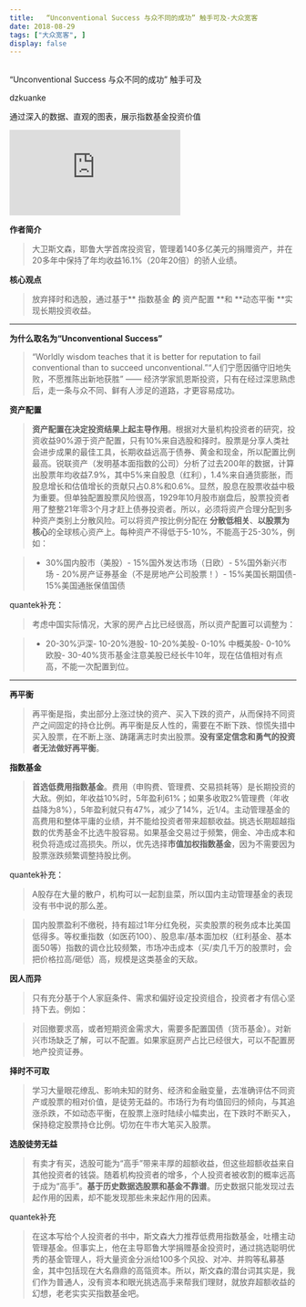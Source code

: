```yaml
---
title:   “Unconventional Success 与众不同的成功” 触手可及-大众宽客
date: 2018-08-29
tags: ["大众宽客", ]
display: false
---
```



## 



“Unconventional Success 与众不同的成功” 触手可及




dzkuanke




通过深入的数据、直观的图表，展示指数基金投资价值


<iframe class="video_iframe" data-vidtype="2" allowfullscreen="" frameborder="0" data-ratio="1.7777777777777777" data-w="640" src="https://v.qq.com/iframe/preview.html?vid=7v6EbGe4FFw&amp;width=500&amp;height=375&amp;auto=0"></iframe>



**作者简介**

> 大卫斯文森，耶鲁大学首席投资官，管理着140多亿美元的捐赠资产，并在20多年中保持了年均收益16.1%（20年20倍）的骄人业绩。



**核心观点**

> 放弃择时和选股，通过基于** 指数基金&nbsp;**的**&nbsp;资产配置&nbsp;**和&nbsp;**动态平衡&nbsp;**实现长期投资收益。

****

**为什么取名为“Unconventional Success”**

> “Worldly wisdom teaches that it is better for reputation to fail conventional than to succeed unconventional.”“人们宁愿因循守旧地失败，不愿推陈出新地获胜” ——&nbsp;经济学家凯恩斯投资，只有在经过深思熟虑后，走一条与众不同、鲜有人涉足的道路，才更容易成功。



**资产配置**

> **资产配置在决定投资结果上起主导作用**。根据对大量机构投资者的研究，投资收益90%源于资产配置，只有10%来自选股和择时。股票是分享人类社会进步成果的最佳工具，长期收益远高于债券、黄金和现金，所以配置比例最高。锐联资产（发明基本面指数的公司）分析了过去200年的数据，计算出股票年均收益7.9%，其中5%来自股息（红利），1.4%来自通货膨胀，而股息增长和估值增长的贡献只占0.8%和0.6%。显然，股息在股票收益中极为重要。但单独配置股票风险很高，1929年10月股市崩盘后，股票投资者用了整整21年零3个月才赶上债券投资者。所以，必须将资产合理分配到多种资产类别上分散风险。可以将资产按比例分配在&nbsp;**分散低相关**、**以股票为核心**的全球核心资产上。每种资产不得低于5-10%，不能高于25-30%，例如：

> - 30%国内股市（美股）- 15%国外发达市场（日欧）- 5%国外新兴市场&nbsp;- 20%房产证券基金（不是房地产公司股票！）- 15%美国长期国债- 15%美国通胀保值国债



quantek补充：

> 考虑中国实际情况，大家的房产占比已经很高，所以资产配置可以调整为：

> - 20-30%沪深- 10-20%港股- 10-20%美股- 0-10% 中概美股- 0-10% 欧股- 30-40%货币基金注意美股已经长牛10年，现在估值相对有点高，不能一次配置到位。

****

**再平衡**

> 再平衡是指，卖出部分上涨过快的资产、买入下跌的资产，从而保持不同资产之间固定的持仓比例。再平衡是反人性的，需要在不断下跌、惊慌失措中买入股票，在不断上涨、踌躇满志时卖出股票。**没有坚定信念和勇气的投资者无法做好再平衡**。



**指数基金**

> **首选低费用指数基金**。费用（申购费、管理费、交易损耗等）是长期投资的大敌。例如，年收益10%时，5年盈利61%；如果多收取2%管理费（年收益降为8%），5年盈利就只有47%，减少了14%，近1/4。主动管理基金的高费用和整体平庸的业绩，并不能给投资者带来超额收益。挑选长期超越指数的优秀基金不比选牛股容易。如果基金交易过于频繁，佣金、冲击成本和税负将造成过高损失。所以，优先选择**市值加权指数基金**，因为不需要因为股票涨跌频繁调整持股比例。



quantek补充：

> A股存在大量的散户，机构可以一起割韭菜，所以国内主动管理基金的表现没有书中说的那么差。

> 国内股票盈利不缴税，持有超过1年分红免税，买卖股票的税务成本比美国低得多。等权重指数（如医药100）、股息率/基本面加权（红利基金、基本面50等）指数的调仓比较频繁，市场冲击成本（买/卖几千万的股票时，会把价格拉高/砸低）高，规模是这类基金的天敌。



**因人而异**

> 只有充分基于个人家庭条件、需求和偏好设定投资组合，投资者才有信心坚持下去。例如：

> 对回撤要求高，或者短期资金需求大，需要多配置国债（货币基金）。对新兴市场缺乏了解，可以不配置。如果家庭房产占比已经很大，可以不配置房地产投资证券。



**择时不可取**

> 学习大量眼花缭乱、影响未知的财务、经济和金融变量，去准确评估不同资产或股票的相对价值，是徒劳无益的。市场行为有均值回归的倾向，与其追涨杀跌，不如动态平衡，在股票上涨时陆续小幅卖出，在下跌时不断买入，保持稳定股票持仓比例。切勿在牛市大笔买入股票。



**选股徒劳无益**

> 有卖才有买，选股可能为“高手”带来丰厚的超额收益，但这些超额收益来自其他投资者的钱袋。随着机构投资者的增多，个人投资者被收割的概率远高于成为“高手”。**基于历史数据选股票和基金不靠谱**。历史数据只能发现过去起作用的因素，却不能发现那些未来起作用的因素。



quantek补充

> 在这本写给个人投资者的书中，斯文森大力推荐低费用指数基金，吐槽主动管理基金。但事实上，他在主导耶鲁大学捐赠基金投资时，通过挑选聪明优秀的基金管理人，将大量资金分派给100多个风投、对冲、并购等私募基金，其中包括现在大名鼎鼎的高瓴资本。所以，斯文森的潜台词其实是，我们作为普通人，没有资本和眼光挑选高手来帮我们理财，就放弃超额收益的幻想，老老实实买指数基金吧。